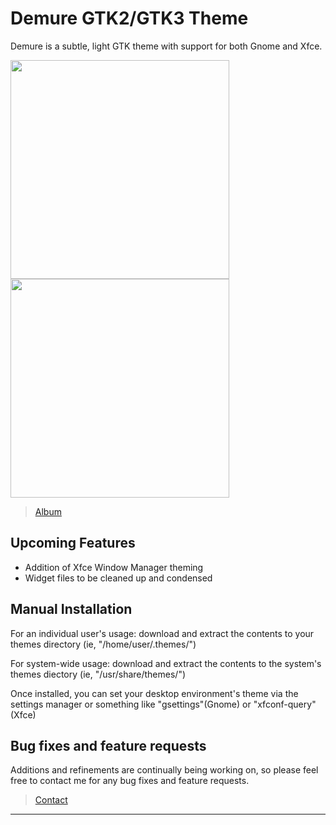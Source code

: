 Demure GTK2/GTK3 Theme
================

Demure is a subtle, light GTK theme with support for both Gnome and Xfce.

<img src="http://i.imgur.com/U2IMIAs.png" width="350px">
<img src="http://i.imgur.com/R36HTCl.png" width="350px">

> [Album](http://imgur.com/a/5EjFr)

## Upcoming Features

- Addition of Xfce Window Manager theming
- Widget files to be cleaned up and condensed

## Manual Installation

For an individual user's usage: download and extract the contents to your themes directory (ie, "/home/user/.themes/")

For system-wide usage: download and extract the contents to the system's themes diectory (ie, "/usr/share/themes/")

Once installed, you can set your desktop environment's theme via the settings manager or something like "gsettings"(Gnome) or "xfconf-query"(Xfce)

## Bug fixes and feature requests

Additions and refinements are continually being working on, so please feel free to contact me for any bug fixes and feature requests.

> [Contact](https://github.com/rolkin/Demure)

-----------
